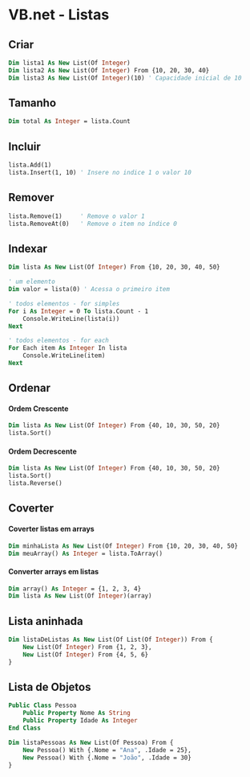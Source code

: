 # VB.net - Listas

## Criar

~~~vb
Dim lista1 As New List(Of Integer)
Dim lista2 As New List(Of Integer) From {10, 20, 30, 40}
Dim lista3 As New List(Of Integer)(10) ' Capacidade inicial de 10

~~~

## Tamanho

~~~vb
Dim total As Integer = lista.Count
~~~

## Incluir

~~~vb
lista.Add(1)
lista.Insert(1, 10) ' Insere no indice 1 o valor 10
~~~

## Remover

~~~vb
lista.Remove(1)     ' Remove o valor 1
lista.RemoveAt(0)   ' Remove o item no índice 0
~~~

## Indexar

~~~vb
Dim lista As New List(Of Integer) From {10, 20, 30, 40, 50}

' um elemento
Dim valor = lista(0) ' Acessa o primeiro item

' todos elementos - for simples
For i As Integer = 0 To lista.Count - 1
    Console.WriteLine(lista(i))
Next

' todos elementos - for each
For Each item As Integer In lista
    Console.WriteLine(item)
Next
~~~  

## Ordenar

#### Ordem Crescente

~~~vb
Dim lista As New List(Of Integer) From {40, 10, 30, 50, 20}
lista.Sort()
~~~

#### Ordem Decrescente

~~~vb
Dim lista As New List(Of Integer) From {40, 10, 30, 50, 20}
lista.Sort()
lista.Reverse()
~~~

## Coverter

#### Coverter listas em arrays

~~~vb
Dim minhaLista As New List(Of Integer) From {10, 20, 30, 40, 50}
Dim meuArray() As Integer = lista.ToArray()
~~~

#### Converter arrays em listas

~~~vb
Dim array() As Integer = {1, 2, 3, 4}
Dim lista As New List(Of Integer)(array)
~~~

## Lista aninhada

~~~vb
Dim listaDeListas As New List(Of List(Of Integer)) From {
    New List(Of Integer) From {1, 2, 3},
    New List(Of Integer) From {4, 5, 6}
}
~~~

## Lista de Objetos

~~~vb
Public Class Pessoa
    Public Property Nome As String
    Public Property Idade As Integer
End Class

Dim listaPessoas As New List(Of Pessoa) From {
    New Pessoa() With {.Nome = "Ana", .Idade = 25},
    New Pessoa() With {.Nome = "João", .Idade = 30}
}
~~~
